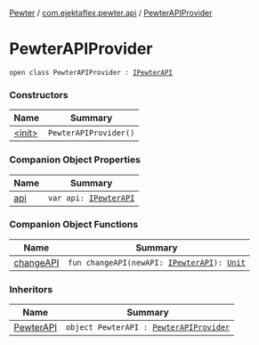 [Pewter](../../index.md) / [com.ejektaflex.pewter.api](../index.md) / [PewterAPIProvider](./index.md)

# PewterAPIProvider

`open class PewterAPIProvider : `[`IPewterAPI`](../-i-pewter-a-p-i/index.md)

### Constructors

| Name | Summary |
|---|---|
| [&lt;init&gt;](-init-.md) | `PewterAPIProvider()` |

### Companion Object Properties

| Name | Summary |
|---|---|
| [api](api.md) | `var api: `[`IPewterAPI`](../-i-pewter-a-p-i/index.md) |

### Companion Object Functions

| Name | Summary |
|---|---|
| [changeAPI](change-a-p-i.md) | `fun changeAPI(newAPI: `[`IPewterAPI`](../-i-pewter-a-p-i/index.md)`): `[`Unit`](https://kotlinlang.org/api/latest/jvm/stdlib/kotlin/-unit/index.html) |

### Inheritors

| Name | Summary |
|---|---|
| [PewterAPI](../-pewter-a-p-i.md) | `object PewterAPI : `[`PewterAPIProvider`](./index.md) |
